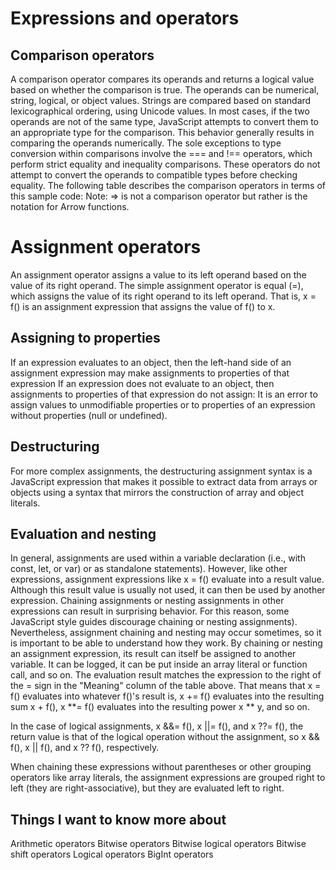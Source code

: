 # **Expressions and operators**
## **Comparison operators**
A comparison operator compares its operands and returns a logical value based on whether the comparison is true. The operands can be numerical, string, logical, or object values. Strings are compared based on standard lexicographical ordering, using Unicode values. In most cases, if the two operands are not of the same type, JavaScript attempts to convert them to an appropriate type for the comparison. This behavior generally results in comparing the operands numerically. The sole exceptions to type conversion within comparisons involve the === and !== operators, which perform strict equality and inequality comparisons. These operators do not attempt to convert the operands to compatible types before checking equality. The following table describes the comparison operators in terms of this sample code:
Note: => is not a comparison operator but rather is the notation for Arrow functions.

# **Assignment operators**
An assignment operator assigns a value to its left operand based on the value of its right operand. The simple assignment operator is equal (=), which assigns the value of its right operand to its left operand. That is, x = f() is an assignment expression that assigns the value of f() to x.
## **Assigning to properties**
If an expression evaluates to an object, then the left-hand side of an assignment expression may make assignments to properties of that expression
If an expression does not evaluate to an object, then assignments to properties of that expression do not assign:
It is an error to assign values to unmodifiable properties or to properties of an expression without properties (null or undefined).
## **Destructuring**
For more complex assignments, the destructuring assignment syntax is a JavaScript expression that makes it possible to extract data from arrays or objects using a syntax that mirrors the construction of array and object literals.
## **Evaluation and nesting**
In general, assignments are used within a variable declaration (i.e., with const, let, or var) or as standalone statements).
However, like other expressions, assignment expressions like x = f() evaluate into a result value. Although this result value is usually not used, it can then be used by another expression.
Chaining assignments or nesting assignments in other expressions can result in surprising behavior. For this reason, some JavaScript style guides discourage chaining or nesting assignments). Nevertheless, assignment chaining and nesting may occur sometimes, so it is important to be able to understand how they work.
By chaining or nesting an assignment expression, its result can itself be assigned to another variable. It can be logged, it can be put inside an array literal or function call, and so on.
The evaluation result matches the expression to the right of the = sign in the "Meaning" column of the table above. That means that x = f() evaluates into whatever f()'s result is, x += f() evaluates into the resulting sum x + f(), x **= f() evaluates into the resulting power x ** y, and so on.

In the case of logical assignments, x &&= f(), x ||= f(), and x ??= f(), the return value is that of the logical operation without the assignment, so x && f(), x || f(), and x ?? f(), respectively.

When chaining these expressions without parentheses or other grouping operators like array literals, the assignment expressions are grouped right to left (they are right-associative), but they are evaluated left to right.
## Things I want to know more about
Arithmetic operators
Bitwise operators
Bitwise logical operators
Bitwise shift operators
Logical operators
BigInt operators
